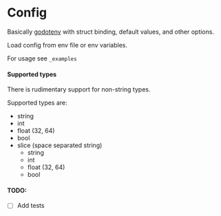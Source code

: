 # Config

Basically [godotenv](https://github.com/joho/godotenv)
with struct binding, default values, and other options.  

Load config from env file or env variables. 

For usage see `_examples`

#### Supported types

There is rudimentary support for non-string types.

Supported types are:
- string
- int
- float (32, 64)
- bool
- slice (space separated string)
  - string
  - int
  - float (32, 64)
  - bool

#### TODO:
- [ ] Add tests
